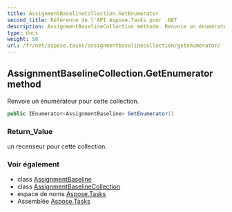 ```yaml
---
title: AssignmentBaselineCollection.GetEnumerator
second_title: Référence de l'API Aspose.Tasks pour .NET
description: AssignmentBaselineCollection méthode. Renvoie un énumérateur pour cette collection.
type: docs
weight: 50
url: /fr/net/aspose.tasks/assignmentbaselinecollection/getenumerator/
---
```

## AssignmentBaselineCollection.GetEnumerator method

Renvoie un énumérateur pour cette collection.

```csharp
public IEnumerator<AssignmentBaseline> GetEnumerator()
```

### Return_Value

un recenseur pour cette collection.

### Voir également

* class [AssignmentBaseline](../../assignmentbaseline/)
* class [AssignmentBaselineCollection](../)
* espace de noms [Aspose.Tasks](../../assignmentbaselinecollection/)
* Assemblée [Aspose.Tasks](../../../)


